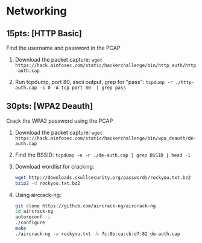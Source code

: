 # Networking
## 15pts: [HTTP Basic]
Find the username and password in the PCAP

1. Download the packet capture:
     ```wget https://hack.ainfosec.com/static/hackerchallenge/bin/http_auth/http-auth.cap```

2. Run tcpdump, port 80, ascii output, grep for "pass":
     ```tcpdump -r ./http-auth.cap -s 0 -A tcp port 80  | grep pass```
    
## 30pts: [WPA2 Deauth]
Crack the WPA2 password using the PCAP

1. Download the packet capture:
     ```wget https://hack.ainfosec.com/static/hackerchallenge/bin/wpa_deauth/de-auth.cap```

2. Find the BSSID:
    ```tcpdump -e -r ./de-auth.cap | grep BSSID | head -1```
    
3. Download wordlist for cracking:
     ```sh
     wget http://downloads.skullsecurity.org/passwords/rockyou.txt.bz2
     bzip2 -d rockyou.txt.bz2
     ```
4. Using aircrack-ng:
    ```sh
    git clone https://github.com/aircrack-ng/aircrack-ng
    cd aircrack-ng
    autoreconf -i
    ./configure
    make 
    ./aircrack-ng -w rockyou.txt -b 7c:8b:ca:cb:d7:82 de-auth.cap
    ```

